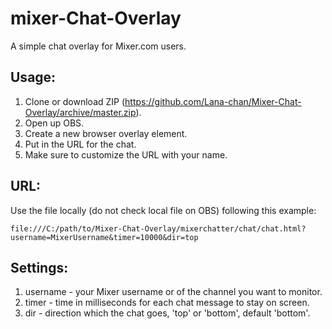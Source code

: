 # mixer-Chat-Overlay
A simple chat overlay for Mixer.com users.

## Usage:
1. Clone or download ZIP (https://github.com/Lana-chan/Mixer-Chat-Overlay/archive/master.zip).
2. Open up OBS.
3. Create a new browser overlay element.
4. Put in the URL for the chat.
5. Make sure to customize the URL with your name.

## URL:
Use the file locally (do not check local file on OBS) following this example:

```
file:///C:/path/to/Mixer-Chat-Overlay/mixerchatter/chat/chat.html?username=MixerUsername&timer=10000&dir=top
```

## Settings:
1. username - your Mixer username or of the channel you want to monitor.<br>
2. timer - time in milliseconds for each chat message to stay on screen.<br>
3. dir - direction which the chat goes, 'top' or 'bottom', default 'bottom'.
